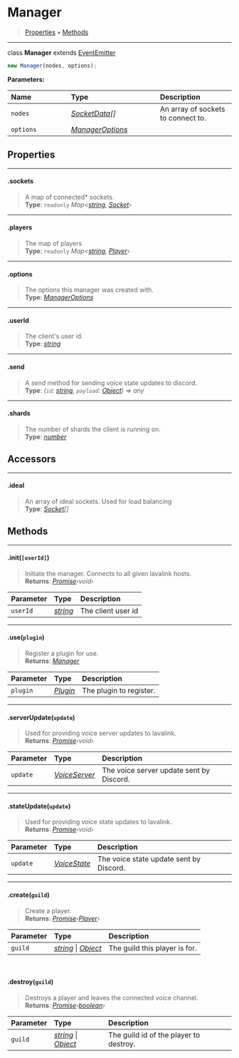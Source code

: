 # Manager

> [Properties](#properties) &bull; [Methods](#methods)

---

class **Manager** extends [EventEmitter](https://nodejs.org/api/events.html#events_class_eventemitter)

```js
new Manager(nodes, options);
```

**Parameters:**

| Name <img width=1000/> | Type <img width=1000/>                           | Description <img width=1000/>      |
| :--------------------- | :----------------------------------------------- | :--------------------------------- |
| `nodes`                | _[SocketData](../interfaces/SocketData)[]_       | An array of sockets to connect to. |
| `options`              | _[ManagerOptions](../interfaces/ManagerOptions)_ |                                    |

## Properties

---

#### .sockets

> A map of connected\* sockets.  
> **Type**: `readonly` _Map<[string][1], [Socket](/socket)›_

---

#### .players

> The map of players  
> **Type**: `readonly` _Map<[string][1], [Player](/player)›_

---

#### .options

> The options this manager was created with.  
> **Type**: _[ManagerOptions](../interfaces/ManagerOptions.md)_

---

#### .userId

> The client's user id.  
> **Type**: _[string][1]_

---

#### .send

> A send method for sending voice state updates to discord.  
> **Type**: _(`id`: [string][1], `payload`: [Object][2]) => any_

---

#### .shards

> The number of shards the client is running on.  
> **Type**: _[number][3]_

## Accessors

---

#### .ideal

> An array of ideal sockets. Used for load balancing  
> **Type**: _[Socket](/socket.md)[]_

## Methods

---

#### .init(`[userId]`)

> Initiate the manager. Connects to all given lavalink hosts.  
> **Returns**: _[Promise][4]‹void›_

| Parameter | Type          | Description        |
| :-------- | :------------ | :----------------- |
| `userId`  | _[string][1]_ | The client user id |

---

#### .use(`plugin`)

> Register a plugin for use.  
> **Returns**: _[Manager](/manager)_

| Parameter | Type                | Description             |
| :-------- | :------------------ | :---------------------- |
| `plugin`  | _[Plugin](/plugin)_ | The plugin to register. |

---

#### .serverUpdate(`update`)

> Used for providing voice server updates to lavalink.  
> **Returns**: _[Promise][4]‹void›_

| Parameter | Type                | Description                              |
| :-------- | :------------------ | :--------------------------------------- |
| `update`  | _[VoiceServer](11)_ | The voice server update sent by Discord. |

---

#### .stateUpdate(`update`)

> Used for providing voice state updates to lavalink.  
> **Returns**: _[Promise][4]‹void›_

| Parameter | Type               | Description                             |
| :-------- | :----------------- | :-------------------------------------- |
| `update`  | _[VoiceState](10)_ | The voice state update sent by Discord. |

---

#### .create(`guild`)

> Create a player.  
> **Returns**: _[Promise][4]‹[Player](/player)›_

| Parameter | Type                           | Description                   |
| :-------- | :----------------------------- | :---------------------------- |
| `guild`   | _[string][1]_ \| _[Object][2]_ | The guild this player is for. |

<br />

#### .destroy(`guild`)

> Destroys a player and leaves the connected voice channel.  
> **Returns**: _[Promise][4]‹[boolean][5]›_

| Parameter | Type                           | Description                            |
| :-------- | :----------------------------- | :------------------------------------- |
| `guild`   | _[string][1]_ \| _[Object][2]_ | The guild id of the player to destroy. |

[1]: https://developer.mozilla.org/en-US/docs/Web/JavaScript/Reference/Global_Objects/string
[2]: https://developer.mozilla.org/en-US/docs/Web/JavaScript/Reference/Global_Objects/object
[3]: https://developer.mozilla.org/en-US/docs/Web/JavaScript/Reference/Global_Objects/number
[4]: https://developer.mozilla.org/en-US/docs/Web/JavaScript/Reference/Global_Objects/promise
[5]: https://developer.mozilla.org/en-US/docs/Web/JavaScript/Reference/Global_Objects/boolean
[10]: https://discord.com/developers/docs/topics/voice-connections#retrieving-voice-server-information-gateway-voice-state-update-example
[11]: https://discord.com/developers/docs/topics/voice-connections#retrieving-voice-server-information-example-voice-server-update-payload
